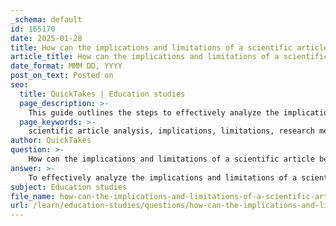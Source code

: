 ```yaml
---
_schema: default
id: 165170
date: 2025-01-28
title: How can the implications and limitations of a scientific article be effectively analyzed?
article_title: How can the implications and limitations of a scientific article be effectively analyzed?
date_format: MMM DD, YYYY
post_on_text: Posted on
seo:
  title: QuickTakes | Education studies
  page_description: >-
    This guide outlines the steps to effectively analyze the implications and limitations of a scientific article, focusing on understanding the structure, identifying limitations, analyzing implications, engaging in critical analysis, clear communication, and proper documentation.
  page_keywords: >-
    scientific article analysis, implications, limitations, research methods, critical thinking, sample size, methodological constraints, contextual factors, practical applications, future research directions, literature comparison, clear communication, documentation
author: QuickTakes
question: >-
    How can the implications and limitations of a scientific article be effectively analyzed?
answer: >-
    To effectively analyze the implications and limitations of a scientific article, one should follow a structured approach that considers various components of the article. Here are the key steps to undertake:\n\n1. **Understand the Structure**: Familiarize yourself with the typical structure of a scientific article, which includes the Abstract, Introduction, Methods, Results, and Discussion sections. Each section serves a specific purpose and contributes to the overall understanding of the research.\n\n2. **Identify Limitations**: \n   - **Sample Size**: Evaluate whether the sample size is adequate for the conclusions drawn. A small sample may limit the generalizability of the findings.\n   - **Methodological Constraints**: Assess the methods used in the study. Are there any biases or confounding variables that could affect the results? Consider whether the procedures ensure reproducibility.\n   - **Contextual Factors**: Reflect on the context in which the study was conducted. Are there environmental or situational factors that may limit the applicability of the findings to other settings?\n\n3. **Analyze Implications**:\n   - **Practical Applications**: Consider how the findings can be applied in real-world scenarios. What are the potential benefits or changes that could arise from the research?\n   - **Future Research Directions**: Look for suggestions made by the authors regarding future research. What gaps in knowledge do they identify, and how might subsequent studies build on their findings?\n   - **Alignment with Existing Literature**: Compare the results with previous studies. Do they support or contradict existing theories? This can provide insight into the broader impact of the research.\n\n4. **Critical Thinking**: Engage in critical analysis by questioning the conclusions drawn by the authors. Are the interpretations justified based on the data presented? Are there alternative explanations for the findings that the authors may not have considered?\n\n5. **Clear Communication**: When discussing the implications and limitations, aim for clarity. Use straightforward language to explain complex concepts, ensuring that the analysis is accessible to a broader audience.\n\n6. **Documentation**: Take notes on both the limitations and implications as you read through the article. This will help in synthesizing the information and forming a comprehensive understanding of the study's contributions to the field.\n\nBy following these steps, one can effectively analyze the implications and limitations of a scientific article, leading to a deeper understanding of its significance and the context in which it exists. This structured approach not only enhances critical thinking skills but also contributes to the overall discourse in the scientific community.
subject: Education studies
file_name: how-can-the-implications-and-limitations-of-a-scientific-article-be-effectively-analyzed.md
url: /learn/education-studies/questions/how-can-the-implications-and-limitations-of-a-scientific-article-be-effectively-analyzed
---
```


&nbsp;